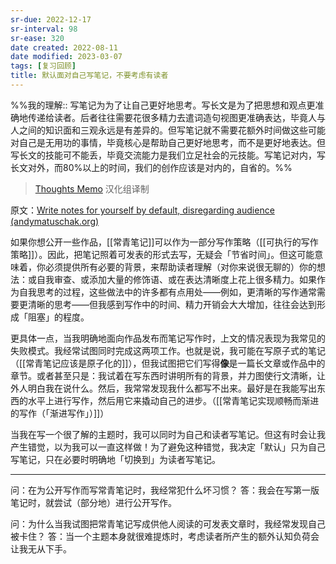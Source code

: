 ```yaml
---
sr-due: 2022-12-17
sr-interval: 98
sr-ease: 320
date created: 2022-08-11
date modified: 2023-03-07
tags: [复习回顾]
title: 默认面对自己写笔记，不要考虑有读者
---
```


%%我的理解:: 写笔记为为了让自己更好地思考。写长文是为了把思想和观点更准确地传递给读者。后者往往需要花很多精力去遣词造句视图更准确表达，毕竟人与人之间的知识面和三观永远是有差异的。但写笔记就不需要花额外时间做这些可能对自己是无用功的事情，毕竟核心是帮助自己更好地思考，而不是更好地表达。但写长文的技能可不能丢，毕竟交流能力是我们立足社会的元技能。写笔记对内，写长文对外，而80%以上的时间，我们的创作应该是对内的，自省的。%%

> [Thoughts Memo](https://paratranz.cn/projects/3131) 汉化组译制

原文：[Write notes for yourself by default, disregarding audience (andymatuschak.org)](https://notes.andymatuschak.org/z8AfCaQJdp852orumhXPxHb3r278FHA9xZN8J)

如果你想公开一些作品，[[常青笔记]]可以作为一部分写作策略（[[可执行的写作策略]]）。因此，把笔记照着可发表的形式去写，无疑会「节省时间」。但这可能意味着，你必须提供所有必要的背景，来帮助读者理解（对你来说很无聊的）你的想法：或自我审查、或添加大量的修饰语、或在表达清晰度上花上很多精力。如果作为自我思考的过程，这些做法中的许多都有点用处——例如，更清晰的写作通常需要更清晰的思考——但我感到写作中的时间、精力开销会大大增加，往往会达到形成「阻塞」的程度。

更具体一点，当我明确地面向作品发布而笔记写作时，上文的情况表现为我常见的失败模式。我经常试图同时完成这两项工作。也就是说，我可能在写原子式的笔记（[[常青笔记应该是原子化的]]），但我试图把它们写得**像**是一篇长文章或作品中的章节。或者甚至只是：我试着在写东西时讲明所有的背景，并力图使行文清晰，让外人明白我在说什么。然后，我常常发现我什么都写不出来。最好是在我能写出东西的水平上进行写作，然后用它来撬动自己的进步。（[[常青笔记实现顺畅而渐进的写作（「渐进写作」）]]）

当我在写一个很了解的主题时，我可以同时为自己和读者写笔记。但这有时会让我产生错觉，以为我可以一直这样做！为了避免这种错觉，我决定「默认」只为自己写笔记，只在必要时明确地「切换到」为读者写笔记。

___

问：在为公开写作而写常青笔记时，我经常犯什么坏习惯？
答：我会在写第一版笔记时，就尝试（部分地）进行公开写作。

问：为什么当我试图把常青笔记写成供他人阅读的可发表文章时，我经常发现自己被卡住？
答：当一个主题本身就很难提炼时，考虑读者所产生的额外认知负荷会让我无从下手。
